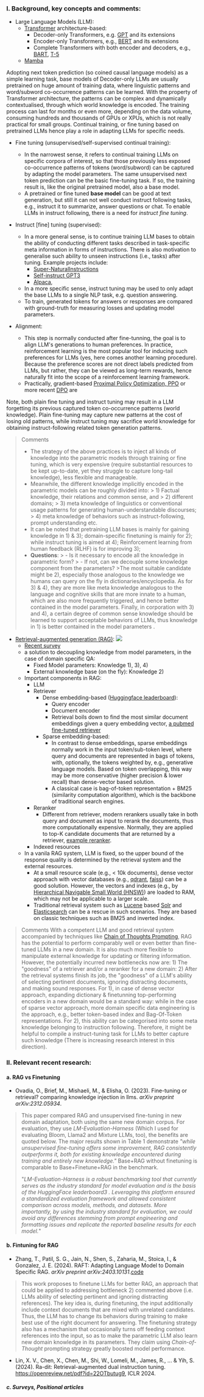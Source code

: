 ### I. Background, key concepts and comments:
- Large Language Models (LLM): 
	- [Transformer](https://arxiv.org/abs/1706.03762) architecture-based:
		- Decoder-only Transformers, e.g. [GPT](https://paperswithcode.com/paper/improving-language-understanding-by) and its extensions
		- Encoder-only Transformers, e.g., [BERT](https://arxiv.org/abs/1810.04805) and its extensions
		- Complete Transformers with both encoder and decoders, e.g., [BART](https://arxiv.org/abs/1910.13461), [T-5](https://arxiv.org/abs/1910.10683)
	- [Mamba](https://arxiv.org/abs/2312.00752)
	
Adopting next token prediction (so coined causal language models) as a simple learning task, base models of Decoder-only LLMs are usually pretrained on huge amount of  training data, where linguistic patterns and word/subword co-occurrence patterns can be learned. With the property of Transformer architecture, the patterns can be complex and dynamically contextualised, through which world knowledge is encoded. The training process can last for months or even more, depending on the data volume, consuming hundreds and thousands of GPUs or XPUs, which is not really practical for small groups.  Continual training, or fine tuning based on pretrained LLMs hence play a role in adapting LLMs for specific needs. 
- Fine tuning (unsupervised/self-supervised continual training):
	- In the narrowest sense, it refers to continual training LLMs on specific corpora of interest, so that those previously less exposed co-occurrence patterns of tokens (word/subword) can be captured by adapting the model parameters. The same unsupervised next token prediction can be the basic fine-tuning task. If so, the training result is, like the original pretrained model, also a base model. 
	- A pretrained or fine tuned __base model__ can be good at text generation, but still it can not well conduct instruct following tasks, e.g., instruct it to summarize, answer questions or chat. To enable LLMs in instruct following, there is a need for _instruct fine tuning_.    
- Instruct [fine] tuning (supervised):
	- In a more general sense, is to continue training LLM bases to obtain the ability of conducting different tasks described in task-specific meta information in forms of instructions. There is also motivation to generalise such ability to unseen instructions (i.e., tasks) after tuning. Example projects include:
		- [Super-NaturalInstructions](https://arxiv.org/pdf/2204.07705.pdf)
		- [Self-instruct GPT3](https://arxiv.org/abs/2212.10560)
		- [Alpaca](https://crfm.stanford.edu/2023/03/13/alpaca.html), 
	- In a more specific sense, instruct tuning may be used to only adapt the base LLMs to a single NLP task, e.g. question answering.
	- To train, generated tokens for answers or responses are compared with ground-truth for measuring losses and updating model parameters.   

- Alignment:
	- This step is normally conducted after fine-tunning, the goal is to align LLM's generations to human preferences. In practice, reinforcement learning is the most popular tool for inducing such preferences for LLMs (yes, here comes another learning procedure). Because the preference scores are not direct labels predicted from LLMs, but rather, they can be viewed as long-term rewards, hence naturally fit into the scope of a reinforcement learning framework. 
	- Practically, gradient-based [Proximal Policy Optimization, PPO](https://arxiv.org/pdf/1707.06347.pdf) or more recent [DPO](https://arxiv.org/abs/2305.18290) are 

Note, both plain fine tuning and instruct tuning may result in a LLM forgetting its previous captured token co-occurrence patterns (world knowledge). Plain fine-tuning may capture new patterns at the cost of losing old patterns, while instruct tuning may sacrifice world knowledge for obtaining instruct-following related token generation patterns.

> Comments
>- The strategy of the above practices is to inject all kinds of knowledge into the parametric models through training or fine tuning, which is very expensive (require substantial resources to be kept up-to-date, yet they struggle to capture long-tail knowledge), less flexible and manageable. 
>- Meanwhile, the different knowledge implicitly encoded in the parametric models can be roughly divided into: 
	>    1) Factual knowledge, their relations and common sense, and 
	>    2) different domains; 
	>    3) meta knowledge of linguistics or conventional usage patterns for generating human-understandable discourses; 
	>    4) meta knowledge of behaviors such as instruct-following, prompt understanding etc.
>- It can be noted that pretraining LLM bases is mainly for gaining knowledge in 1) & 3); domain-specific finetuning is mainly for 2); while instruct tuning is aimed at 4); Reinforcement learning from human feedback (RLHF) is for improving 3);
>- __Questions__:
	>     - Is it necessary to encode all the knowledge in parametric form?
	>     - If not, can we decouple some knowledge component from the parameters? 
	>The most suitable candidate might be 2), especially those analogous to the knowledge we humans can query on the fly in dictionaries/encyclopedia.  As for 3) & 4), they are more like meta knowledge analogous to the language and cognitive skills that are more innate to a human, which are also more frequently triggered, and hence better contained in the model parameters. Finally, in corporation with 3) and 4), a certain degree of common sense knowledge should be learned to support acceptable  behaviors of LLMs, thus knowledge in 1) is better contained in the model parameters .

- [Retrieval-augmented generation (RAG)](https://arxiv.org/abs/2005.11401):
	![](https://media.licdn.com/dms/image/D4D12AQHY76w85U8W5g/article-cover_image-shrink_720_1280/0/1695787886133?e=1717027200&v=beta&t=IyS5v27mnHUC1C9DWDq7ddJ-hFzndAxOAGcyNiuxHG8)
	- [Recent survey](https://arxiv.org/abs/2312.10997) 
	- a solution to decoupling knowledge from model parameters, in the case of domain specific QA:
		- Fixed Model parameters: Knowledge 1), 3), 4)
		- External knowledge base (on the fly): Knowledge 2)
	-  Important components in RAG:
		- LLM
		- Retriever 
			- Dense embedding-based ([Huggingface leaderboard](https://huggingface.co/spaces/mteb/leaderboard)):
				- Query encoder
				- Document encoder
				- Retrieval boils down to find the most similar document embeddings given a query embedding vector, [a pubmed fine-tuned retriever](https://github.com/ncbi/MedCPT)
			- Sparse embedding-based:
				- In contrast to dense embeddings, sparse embeddings normally work in the input token/sub-token level, where query and documents are represented in bags of tokens, with, optionally, the tokens weighted by, e.g., generative language models. Based on token overlapping, this way may be more conservative (higher precision & lower recall) than dense-vector based solution. 
				- A classical case is bag-of-token representation + BM25 (similarity computation algorithm), which is the backbone of traditional search engines.
		- Reranker
			- Different from retriever, modern rerankers usually take in both query and document as input to rerank the documents, thus more computationally expensive. Normally, they are applied to top-K candidate documents that are returned by a retriever, [example reranker](https://huggingface.co/BAAI/bge-reranker-base).   
		- Indexed resources
	- In a vanila RAG system, LLM is fixed, so the upper bound of the response quality is determined by the retrieval system and the external resources. 
		- At a small resource scale (e.g., < 10k documents), dense vector approach with vector databases (e.g., [qdrant](https://qdrant.tech/articles/sparse-vectors/), [faiss](https://faiss.ai/index.html)) can be a good solution. However, the vectors and indexes (e.g., by [Hierarchical Navigable Small World (HNSW)](https://arxiv.org/abs/1603.09320)) are loaded to RAM, which may not be applicable to a larger scale.
		- Traditional  retrieval system such as [Lucene](https://lucene.apache.org/) based [Solr](https://solr.apache.org/) and  [Elasticsearch](https://www.elastic.co/downloads/elasticsearch) can be a rescue in such scenarios. They are based on classic techniques such as BM25 and inverted index.

> Comments
> With a competent LLM and good retrieval system accompanied by techniques like [Chain of Thoughts Prompting](https://arxiv.org/abs/2201.11903), RAG has the potential to perform comparably well or even better than fine-tuned LLMs in a new domain. It is also much more flexible to manipulate external knowledge for updating or filtering information. However, the potentially incurred new bottlenecks now are:
>      1) The "goodness" of a retriever and/or a reranker for a new domain:
>      2) After the retrieval systems finish its job, the "goodness" of a LLM's ability of selecting pertinent documents, ignoring distracting documents, and making sound responses.
>      For 1), in case of dense vector approach, expanding dictionary & finetunning top-performing encoders in a new domain would be a standard way: while in the case of sparse vector approach, more domain specific data engineering is the approach, e.g., better token-based index and Bag-Of-Token representations.
>      For 2), this ability can be categorised into some meta knowledge belonging to instruction following. Therefore, it might be helpful to compile a instruct-tuning task for LLMs to better capture such knowledge (There is increasing research interest in this direction). 

### II. Relevant recent research:
#### a. RAG vs Finetuning
- Ovadia, O., Brief, M., Mishaeli, M., & Elisha, O. (2023). Fine-tuning or retrieval? comparing knowledge injection in llms. _arXiv preprint arXiv:2312.05934_.
> This paper compared RAG and unsupervised fine-tuning in new domain adaptation, both using the same new domain corpus. For evaluation, they use _LM-Evaluation-Harness_ (Which I used for evaluating Bloom, Llama2 and Mixture LLMs, too), the benefits are quoted below. The major results shown in Table 1 demonstrate _"while unsupervised fine-tuning offers some improvement, RAG consistently outperforms it, both for existing knowledge encountered during training and entirely new knowledge."_ Base+RAG without finetuning is comparable to Base+Finetune+RAG in the benchmark. 
> 
> "_LM-Evaluation-Harness is a robust benchmarking tool that currently serves as the industry standard for model evaluation and is the basis of the HuggingFace leaderboard3 . Leveraging this platform ensured a standardized evaluation framework and allowed consistent comparison across models, methods, and datasets. More importantly, by using the industry standard for evaluation, we could avoid any differences stemming from prompt engineering and formatting issues and replicate the reported baseline results for each model._" 

#### b. Fintuning for RAG 
- Zhang, T., Patil, S. G., Jain, N., Shen, S., Zaharia, M., Stoica, I., & Gonzalez, J. E. (2024). RAFT: Adapting Language Model to Domain Specific RAG. _arXiv preprint arXiv:2403.10131_.[code](https://github.com/ShishirPatil/gorilla/tree/main/raft)
> This work proposes to finetune LLMs for better RAG, an approach that could be applied to addressing bottleneck 2) commented above (i.e. LLMs ability of selecting pertinent and ignoring distracting references). The key idea is, during finetuning, the input additionally include context documents that are mixed with unrelated candidates. Thus, the LLM has to change its behaviors during training to make best use of the right document for answering. The finetuning strategy also has a mechanism that occasionally turns off feeding context references into the input, so as to make the parametric LLM also learn new domain knowledge in its parameters.
> They claim using _Chain-of-Thought_ prompting strategy greatly boosted model performance.  

- Lin, X. V., Chen, X., Chen, M., Shi, W., Lomeli, M., James, R., ... & Yih, S. (2024). Ra-dit: Retrieval-augmented dual instruction tuning. https://openreview.net/pdf?id=22OTbutug9, ICLR 2024.
>

##### c. Surveys, Positional articles






<!--stackedit_data:
eyJoaXN0b3J5IjpbLTE4MDU1OTM4MzAsLTkzMzg3NzExNiwtMT
k0MTE5NjE2MiwtNjM1MjMwNDIzLDExNTk5MTEwMTAsMTg5ODUz
MDEwMCwtMTczNjMwNTE4LDEyNTMxNDIwMzcsLTYxMTY0NDc2Ny
wyMDI0MDk5NzA1LC00NTY1ODU1OTEsMTAyMjAwNzcyOCwtNjQ4
MzYyMjI1LC0xMDY1ODc0OTgzLC01NDcwMzkwODEsLTYxODkyOT
k0MSwyMDc3NzUyMDIxLDU1NjAxNTUzMywtNzUwNTE0OTQ1LDcy
NzQ5ODA4M119
-->
